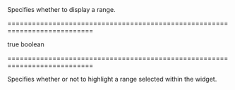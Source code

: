<!--**
/*-------------------------------------------
    Auto-generated file. Do not modify.
-------------------------------------------

**-->
<!--d-->Specifies whether to display a range.<!--/d-->
===========================================================================
<!--default-->true<!--/default-->
<!--type-->boolean<!--/type-->
===========================================================================

<!--shortDescription-->
Specifies whether or not to highlight a range selected within the widget.
<!--/shortDescription-->

<!--fullDescription-->

<!--/fullDescription-->